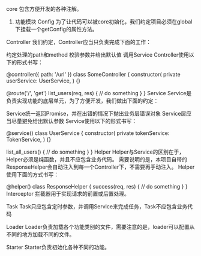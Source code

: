 core
包含方便开发的各种注解。

1. 功能模块
Config
为了让代码可以被core初始化，我们约定项目必须在global下挂载一个getConfig的属性方法。

Controller
我们约定，Controller应当只负责完成下面的工作：

约定处理的path和method
校验参数并给出默认值
调用Service
Controller使用以下的形式书写：

@controller({
  path: '/url'
})
class SomeController {
  constructor(
    private userService: UserService,
  ) {}

  @route('/', 'get')
  list_users(req, res) {
    // do something
  }
}
Service
Service是负责实现功能的底层单元，为了方便开发，我们做出下面的约定：

Service统一返回Promise，并在出错的情况下抛出业务层错误对象
Service层应当尽量避免给出默认参数
Service使用以下的形式书写：

@service()
class UserService {
  constructor(
    private tokenService: TokenService,
  ) {}

  list_all_users() {
    // do something
  }
}
Helper
Helper与Service的区别在于，Helper必须是纯函数，并且不应包含业务代码。 需要说明的是，本项目自带的ResponseHelper会自动注入到每一个Controller下，不需要再手动注入。 Helper使用下面的方式书写：

@helper()
class ResponseHelper {
  success(req, res) {
    // do something
  }
}
Interceptor
拦截器用于实现请求的前置或后置处理。

Task
Task只应包含定时参数，并调用Service来完成任务，Task不应包含业务代码

Loader
Loader负责加载各个功能类别的文件，需要注意的是，loader可以配置从不同的地方加载不同的文件。

Starter
Starter负责初始化各种不同的功能。